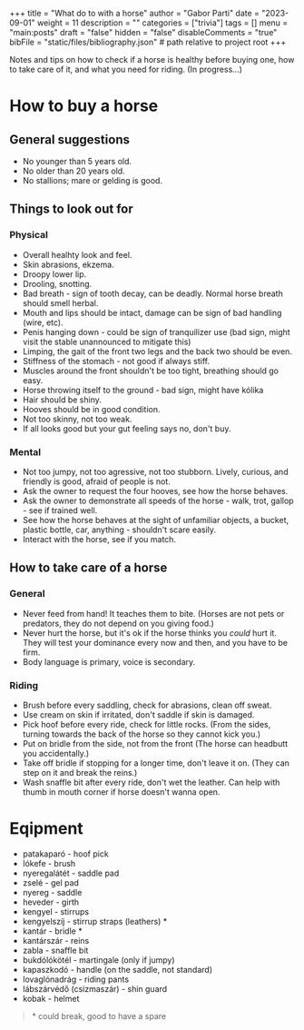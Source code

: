 +++
title = "What do to with a horse"
author = "Gabor Parti"
date = "2023-09-01"
weight = 11
description = ""
categories = ["trivia"]
tags = []
menu = "main:posts"
draft = "false"
hidden = "false"
disableComments = "true"
bibFile = "static/files/bibliography.json" # path relative to project root
+++

Notes and tips on how to check if a horse is healthy before buying one, how to take care of it, and what you need for riding. (In progress...)

# How to buy a horse

## General suggestions

* No younger than 5 years old.
* No older than 20 years old.
* No stallions; mare or gelding is good.

## Things to look out for

### Physical

* Overall healhty look and feel.
* Skin abrasions, ekzema.
* Droopy lower lip.
* Drooling, snotting.
* Bad breath - sign of tooth decay, can be deadly. Normal horse breath should smell herbal.
* Mouth and lips should be intact, damage can be sign of bad handling (wire, etc).
* Penis hanging down - could be sign of tranquilizer use (bad sign, might visit the stable unannounced to mitigate this)
* Limping, the gait of the front two legs and the back two should be even.
* Stiffness of the stomach - not good if always stiff.
* Muscles around the front shouldn't be too tight, breathing should go easy.
* Horse throwing itself to the ground - bad sign, might have kólika
* Hair should be shiny.
* Hooves should be in good condition.
* Not too skinny, not too weak.
* If all looks good but your gut feeling says no, don't buy.

### Mental

* Not too jumpy, not too agressive, not too stubborn. Lively, curious, and friendly is good, afraid of people is not.
* Ask the owner to request the four hooves, see how the horse behaves.
* Ask the owner to demonstrate all speeds of the horse - walk, trot, gallop - see if trained well.
* See how the horse behaves at the sight of unfamiliar objects, a bucket, plastic bottle, car, anything - shouldn't scare easily.
* Interact with the horse, see if you match.

## How to take care of a horse

### General

* Never feed from hand! It teaches them to bite. (Horses are not pets or predators, they do not depend on you giving food.)
* Never hurt the horse, but it's ok if the horse thinks you *could* hurt it. They will test your dominance every now and then, and you have to be firm.
* Body language is primary, voice is secondary. 

### Riding

* Brush before every saddling, check for abrasions, clean off sweat.
* Use cream on skin if irritated, don't saddle if skin is damaged.
* Pick hoof before every ride, check for little rocks. (From the sides, turning towards the back of the horse so they cannot kick you.)
* Put on bridle from the side, not from the front (The horse can headbutt you accidentally.)
* Take off bridle if stopping for a longer time, don't leave it on. (They can step on it and break the reins.)
* Wash snaffle bit after every ride, don't wet the leather. Can help with thumb in mouth corner if horse doesn't wanna open.

# Eqipment

* patakaparó - hoof pick
* lókefe - brush
* nyeregalátét - saddle pad
* zselé - gel pad
* nyereg - saddle
* heveder - girth
* kengyel - stirrups
* kengyelszíj - stirrup straps (leathers) *
* kantár - bridle *
* kantárszár - reins
* zabla - snaffle bit
* bukdólókötél - martingale (only if jumpy)
* kapaszkodó - handle (on the saddle, not standard) 
* lovaglónadrág - riding pants
* lábszárvédő (csizmaszár) - shin guard
* kobak - helmet

>\* could break, good to have a spare